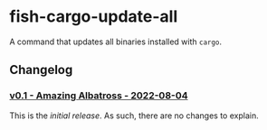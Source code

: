 # fish-cargo-update-all
A command that updates all binaries installed with `cargo`.

## Changelog
### [v0.1 - Amazing Albatross - 2022-08-04][v0.1]
This is the _initial release_. As such, there are no changes to explain.

[v0.1]: https://github.com/TeFiLeDo/fish-cargo-update-all/releases/tag/v0.1
